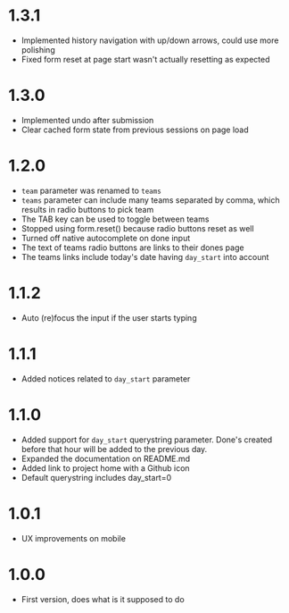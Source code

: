 # 1.3.1
- Implemented history navigation with up/down arrows, could use more polishing
- Fixed form reset at page start wasn't actually resetting as expected

# 1.3.0
- Implemented undo after submission
- Clear cached form state from previous sessions on page load

# 1.2.0
- `team` parameter was renamed to `teams`
- `teams` parameter can include many teams separated by comma, which results in radio buttons to pick team
- The TAB key can be used to toggle between teams
- Stopped using form.reset() because radio buttons reset as well
- Turned off native autocomplete on done input
- The text of teams radio buttons are links to their dones page
- The teams links include today's date having `day_start` into account

# 1.1.2
- Auto (re)focus the input if the user starts typing

# 1.1.1
- Added notices related to `day_start` parameter

# 1.1.0
- Added support for `day_start` querystring parameter. Done's created before that hour will be added to the previous day.
- Expanded the documentation on README.md
- Added link to project home with a Github icon 
- Default querystring includes day_start=0

# 1.0.1
- UX improvements on mobile

# 1.0.0
- First version, does what is it supposed to do